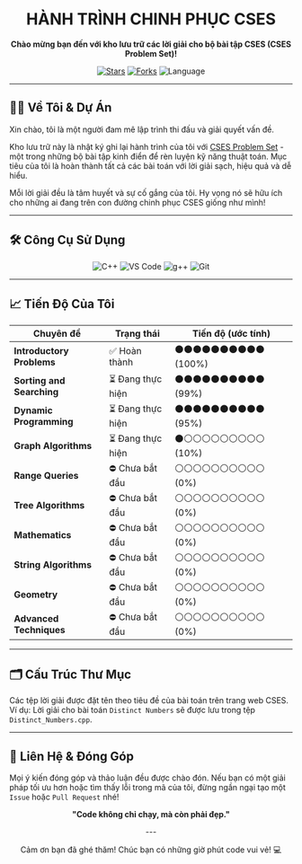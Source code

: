 <div align="center">
  <h1><strong>HÀNH TRÌNH CHINH PHỤC CSES</strong></h1>
  <p><strong>Chào mừng bạn đến với kho lưu trữ các lời giải cho bộ bài tập CSES (CSES Problem Set)!</strong></p>
  
  <p>
    <a href="https://github.com/deanqkhanhcoder/solution/stargazers"><img src="https://img.shields.io/github/stars/deanqkhanhcoder/solution?style=for-the-badge&logo=github&color=gold" alt="Stars"></a>
    <a href="https://github.com/deanqkhanhcoder/solution/network/members"><img src="https://img.shields.io/github/forks/deanqkhanhcoder/solution?style=for-the-badge&logo=github&color=lightgrey" alt="Forks"></a>
    <img src="https://img.shields.io/github/languages/top/deanqkhanhcoder/solution?style=for-the-badge&logo=c%2B%2B&color=blue" alt="Language">
  </p>
</div>

---

## 👨‍💻 Về Tôi & Dự Án

<p>Xin chào, tôi là một người đam mê lập trình thi đấu và giải quyết vấn đề.</p>
<p>Kho lưu trữ này là nhật ký ghi lại hành trình của tôi với <a href="https://cses.fi/problemset/">CSES Problem Set</a> - một trong những bộ bài tập kinh điển để rèn luyện kỹ năng thuật toán. Mục tiêu của tôi là hoàn thành tất cả các bài toán với lời giải sạch, hiệu quả và dễ hiểu.</p>
<p>Mỗi lời giải đều là tâm huyết và sự cố gắng của tôi. Hy vọng nó sẽ hữu ích cho những ai đang trên con đường chinh phục CSES giống như mình!</p>

---

## 🛠️ Công Cụ Sử Dụng

<div align="center">
  <img src="https://img.shields.io/badge/C++-00599C?style=for-the-badge&logo=c%2B%2B&logoColor=white" alt="C++">
  <img src="https://img.shields.io/badge/Visual_Studio_Code-007ACC?style=for-the-badge&logo=visual-studio-code&logoColor=white" alt="VS Code">
  <img src="https://img.shields.io/badge/g++-4E8DB6?style=for-the-badge&logo=gnu&logoColor=white" alt="g++">
  <img src="https://img.shields.io/badge/Git-F05032?style=for-the-badge&logo=git&logoColor=white" alt="Git">
</div>

---

## 📈 Tiến Độ Của Tôi

| Chuyên đề                 | Trạng thái        | Tiến độ (ước tính)                               |
| ------------------------- | ----------------- | ------------------------------------------------- |
| **Introductory Problems** | ✅ Hoàn thành     | ⚫⚫⚫⚫⚫⚫⚫⚫⚫⚫ (100%)                              |
| **Sorting and Searching** | ⏳ Đang thực hiện | ⚫⚫⚫⚫⚫⚫⚫⚫⚫⚫ (99%)                               |
| **Dynamic Programming**   | ⏳ Đang thực hiện | ⚫⚫⚫⚫⚫⚫⚫⚫⚫⚫ (95%)                               |
| **Graph Algorithms**      | ⏳ Đang thực hiện | ⚫⚪⚪⚪⚪⚪⚪⚪⚪⚪ (10%)                               |
| **Range Queries**         | ⛔ Chưa bắt đầu    | ⚪⚪⚪⚪⚪⚪⚪⚪⚪⚪ (0%)                                 |
| **Tree Algorithms**       | ⛔ Chưa bắt đầu    | ⚪⚪⚪⚪⚪⚪⚪⚪⚪⚪ (0%)                                 |
| **Mathematics**           | ⛔ Chưa bắt đầu    | ⚪⚪⚪⚪⚪⚪⚪⚪⚪⚪ (0%)                                 |
| **String Algorithms**     | ⛔ Chưa bắt đầu    | ⚪⚪⚪⚪⚪⚪⚪⚪⚪⚪ (0%)                                 |
| **Geometry**              | ⛔ Chưa bắt đầu    | ⚪⚪⚪⚪⚪⚪⚪⚪⚪⚪ (0%)                                 |
| **Advanced Techniques**   | ⛔ Chưa bắt đầu    | ⚪⚪⚪⚪⚪⚪⚪⚪⚪⚪ (0%)                                 |

---

## 🗂️ Cấu Trúc Thư Mục

Các tệp lời giải được đặt tên theo tiêu đề của bài toán trên trang web CSES.
Ví dụ: Lời giải cho bài toán `Distinct Numbers` sẽ được lưu trong tệp `Distinct_Numbers.cpp`.

---

## 💬 Liên Hệ & Đóng Góp

Mọi ý kiến đóng góp và thảo luận đều được chào đón. Nếu bạn có một giải pháp tối ưu hơn hoặc tìm thấy lỗi trong mã của tôi, đừng ngần ngại tạo một `Issue` hoặc `Pull Request` nhé!

<div align="center">
  <p><strong>"Code không chỉ chạy, mà còn phải đẹp."</strong></p>
  <p>---</p>
  <p>Cảm ơn bạn đã ghé thăm! Chúc bạn có những giờ phút code vui vẻ! 💻</p>
</div>
